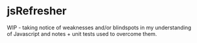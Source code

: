 # jsRefresher
WIP - taking notice of weaknesses and/or blindspots in my understanding of Javascript and notes + unit tests used to overcome them.
